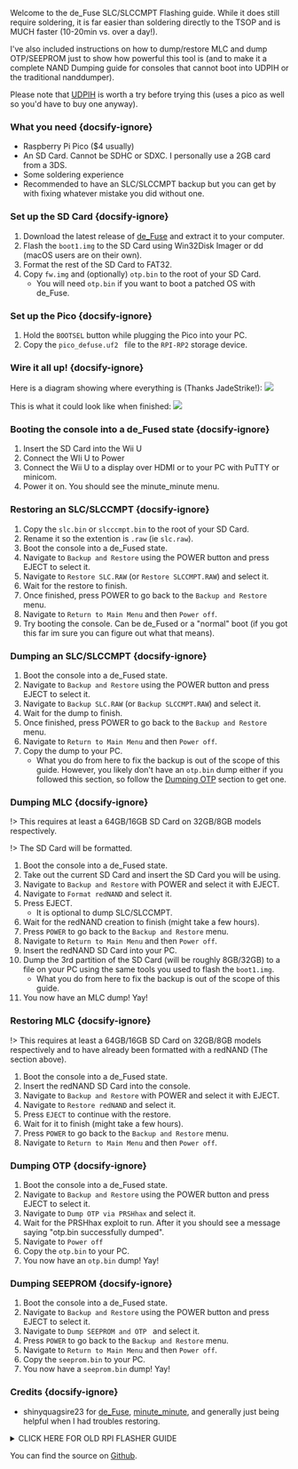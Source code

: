 Welcome to the de_Fuse SLC/SLCCMPT Flashing guide. While it does still require soldering, it is far easier than soldering directly to the TSOP and is MUCH faster (10-20min vs. over a day!).

I've also included instructions on how to dump/restore MLC and dump OTP/SEEPROM just to show how powerful this tool is (and to make it a complete NAND Dumping guide for consoles that cannot boot into UDPIH or the traditional nanddumper).

Please note that [UDPIH](https://github.com/GaryOderNichts/udpih) is worth a try before trying this (uses a pico as well so you'd have to buy one anyway).

### What you need {docsify-ignore}
- Raspberry Pi Pico ($4 usually)
- An SD Card. Cannot be SDHC or SDXC. I personally use a 2GB card from a 3DS.
- Some soldering experience
- Recommended to have an SLC/SLCCMPT backup but you can get by with fixing whatever mistake you did without one.

### Set up the SD Card {docsify-ignore}
1. Download the latest release of [de_Fuse](https://github.com/shinyquagsire23/wii_u_modchip/releases) and extract it to your computer.
1. Flash the `boot1.img` to the SD Card using Win32Disk Imager or dd (macOS users are on their own).
1. Format the rest of the SD Card to FAT32.
1. Copy `fw.img` and (optionally) `otp.bin` to the root of your SD Card.
    - You will need `otp.bin` if you want to boot a patched OS with de_Fuse.

### Set up the Pico {docsify-ignore}
1. Hold the `BOOTSEL` button while plugging the Pico into your PC.
1. Copy the `pico_defuse.uf2 ` file to the `RPI-RP2` storage device.

### Wire it all up! {docsify-ignore}
Here is a diagram showing where everything is (Thanks JadeStrike!):
![](https://cdn.discordapp.com/attachments/780388076945145866/1126682473527525466/diagram_final.png)

This is what it could look like when finished:
![](https://cdn.discordapp.com/attachments/782909195724521482/1126687379210633216/20230703_222642.jpg)

### Booting the console into a de_Fused state {docsify-ignore}
1. Insert the SD Card into the Wii U
1. Connect the WIi U to Power
1. Connect the Wii U to a display over HDMI or to your PC with PuTTY or minicom.
1. Power it on. You should see the minute_minute menu.

### Restoring an SLC/SLCCMPT {docsify-ignore}
1. Copy the `slc.bin` or `slcccmpt.bin` to the root of your SD Card.
1. Rename it so the extention is `.raw` (ie `slc.raw`).
1. Boot the console into a de_Fused state.
1. Navigate to `Backup and Restore` using the POWER button and press EJECT to select it.
1. Navigate to `Restore SLC.RAW` (or `Restore SLCCMPT.RAW`) and select it.
1. Wait for the restore to finish.
1. Once finished, press POWER to go back to the `Backup and Restore` menu.
1. Navigate to `Return to Main Menu` and then `Power off`.
1. Try booting the console. Can be de_Fused or a "normal" boot (if you got this far im sure you can figure out what that means).

### Dumping an SLC/SLCCMPT {docsify-ignore}
1. Boot the console into a de_Fused state.
1. Navigate to `Backup and Restore` using the POWER button and press EJECT to select it.
1. Navigate to `Backup SLC.RAW` (or `Backup SLCCMPT.RAW`) and select it.
1. Wait for the dump to finish.
1. Once finished, press POWER to go back to the `Backup and Restore` menu.
1. Navigate to `Return to Main Menu` and then `Power off`.
1. Copy the dump to your PC.
    - What you do from here to fix the backup is out of the scope of this guide. However, you likely don't have an `otp.bin` dump either if you followed this section, so follow the [Dumping OTP](?id=dumping-otp) section to get one.

### Dumping MLC {docsify-ignore}
!> This requires at least a 64GB/16GB SD Card on 32GB/8GB models respectively.

!> The SD Card will be formatted.
1. Boot the console into a de_Fused state.
1. Take out the current SD Card and insert the SD Card you will be using.
1. Navigate to `Backup and Restore` with POWER and select it with EJECT.
1. Navigate to `Format redNAND` and select it.
1. Press EJECT.
    - It is optional to dump SLC/SLCCMPT.
1. Wait for the redNAND creation to finish (might take a few hours).
1. Press `POWER` to go back to the `Backup and Restore` menu.
1. Navigate to `Return to Main Menu` and then `Power off`.
1. Insert the redNAND SD Card into your PC.
1. Dump the 3rd partition of the SD Card (will be roughly 8GB/32GB) to a file on your PC using the same tools you used to flash the `boot1.img`.
    - What you do from here to fix the backup is out of the scope of this guide.
1. You now have an MLC dump! Yay!

### Restoring MLC {docsify-ignore}
!> This requires at least a 64GB/16GB SD Card on 32GB/8GB models respectively and to have already been formatted with a redNAND (The section above).
1. Boot the console into a de_Fused state.
1. Insert the redNAND SD Card into the console.
1. Navigate to `Backup and Restore` with POWER and select it with EJECT.
1. Navigate to `Restore redNAND` and select it.
1. Press `EJECT` to continue with the restore.
1. Wait for it to finish (might take a few hours).
1. Press `POWER` to go back to the `Backup and Restore` menu.
1. Navigate to `Return to Main Menu` and then `Power off`.

### Dumping OTP {docsify-ignore}
1. Boot the console into a de_Fused state.
1. Navigate to `Backup and Restore` using the POWER button and press EJECT to select it.
1. Navigate to `Dump OTP via PRSHhax` and select it.
1. Wait for the PRSHhax exploit to run. After it you should see a message saying "otp.bin successfully dumped".
1. Navigate to `Power off`
1. Copy the `otp.bin` to your PC.
1. You now have an `otp.bin` dump! Yay!

### Dumping SEEPROM {docsify-ignore}
1. Boot the console into a de_Fused state.
1. Navigate to `Backup and Restore` using the POWER button and press EJECT to select it.
1. Navigate to `Dump SEEPROM and OTP ` and select it.
1. Press `POWER` to go back to the `Backup and Restore` menu.
1. Navigate to `Return to Main Menu` and then `Power off`.
1. Copy the `seeprom.bin` to your PC.
1. You now have a `seeprom.bin` dump! Yay!

### Credits {docsify-ignore}
- shinyquagsire23 for [de_Fuse](https://github.com/shinyquagsire23/wii_u_modchip/tree/main/pico_defuse), [minute_minute](https://github.com/shinyquagsire23/minute_minute), and generally just being helpful when I had troubles restoring.

<details>
<summary>CLICK HERE FOR OLD RPI FLASHER GUIDE</summary>

# Read this!!! {docsify-ignore}

This guide is now outdated since there is a software exploit that allows unbricking without soldering! There is a guide for it [here](https://gbatemp.net/threads/cbhc-unbrick-guide-without-soldering.613371/). UDPIH will not work if you somehow deleted OSv10 (00050010-1000400A), so you *must* hardmod the system.

## Start

Hello and welcome to the new and improved ~~freddy fazbears pizza~~ Wii U Unbrick Guide. This Guide only covers the SLC (Wii U).  

Usually if you need to restore vWii NAND, there is [vWii NAND Restorer](https://gbatemp.net/threads/release-vwii-nand-restorer.560948/) (Needs backup) or [vWii Decaffenator](https://gbatemp.net/threads/vwii-decaffeinator-restore-vwii-without-a-nand-backup.566252/) (Doesn't need backup)

Wii U doesnt have something like that yet though. so we have to open up the console and solder some wires to the NAND.

To unbrick the Wii U we will use an Rasberry Pi. I have only ever used an RPi0 and been successful (RPi2B did not work) but the pinouts should be the same on every RPi. If you want to use a Teensy to unbrick, refer to [this guide](https://gbatemp.net/threads/guide-kaflukes-hardmod-cbhc-unbrick-guide.476725/)

## What you need
- An slc.bin dump from *before* the brick, or an otp.bin dump.  
- A Raspberry Pi and MicroSD for the Raspberry Pi.  
- Decent soldering equipment.  
- Decent soldering skills.  
- Ability to follow instructions.  
- A Lot of time.  
- A Decent understanding of Linux.
- Last but not least, A Brain.

### Setting up the software
1. Set up RPIOS on a MicroSD. (Guide: [https://www.raspberrypi.com/documentation/computers/getting-started.html](https://www.raspberrypi.com/documentation/computers/getting-started.html))
1. Power on your RPI and connect it to the internet.  
1. Open up a terminal (`CTRL ALT T`) and run `wget https://raw.githubusercontent.com/Lazr1026/unbrick/main/pinand.sh && chmod +x pinand.sh`
1. Now run `./pinand.sh`.

### Solder the RPI to Wii U board
1. Take apart the Wii U, look up a teardown.  
- Make sure you are VERY CAREFUL when soldering to these points. one mess up and your console may be dead for good.  
Solder Points:  
RPI:  
![](./assets/images/pinout.png)  
Wii U Board:  
![](./assets/images/solder.jpg)

- It should look like this when finished.   
![](./assets/images/done.png)

## Fixing the NAND

Note: Now depending on what the hell you did, you could be doing something WAY different (ie. only restoring certain pages). We will be flashing back an entire SLC image here.  

### FIXING THE NAND WITH ONLY OTP.BIN  

Download [Eyekeys NAND Tools](https://github.com/koolkdev/wiiuqt/releases/tag/v0.2) and extract the zip somewhere on your PC.

1. Put the Wii U back together enough to get everything plugged in (Disc Drive, Power Button, Fan, Heatsink.)  
1. Power on the Wii U.  
1. Turn on the RPI.  
1. Open up a terminal and run `sudo ./pinand 50 read_id`, you should get something like this.  
![](./assets/images/readid.png)
1. Run `sudo ./pinand 50 read_full 0 262144 slc.bin`.  
1. Wait for it to finish reading. (DO NOT UNPLUG THE WII U OR RPI.)  
1. Turn off the Wii U and RPI, insert the RPI' MicroSD in your PC.  
1. Copy the `slc.bin` from `sd:/home/[USER]` to the NAND Tools folder on your PC. (Hint: Now would be a REALLY good time to copy otp.bin to the folder as well.)  
1. Open a Command Prompt and run `nandCbhcRemover.exe slc.bin`. 
See the next section for flashing the NAND back to the Wii U.

### FIXING THE NAND WITH ONLY SLC.BIN  
1. Insert the RPI' MicroSD in your PC.  
1. Copy `slc.bin` to `sd:/home/[USER]`. (OTP Only Users: Click `Replace` when asked.)  
1. Insert the RPI' MicroSD into the RPI.  
1. Turn on the Wii U.  
1. Turn on the RPI.  
1. Open a terminal and type in `sudo ./pinand 50 read_id`. You should get something like this.  
![](./assets/images/readid.png)  
1. Run `sudo ./pinand 50 erase_blocks 0 4096 && sudo ./pinand 50 write_full 0 262144 slc.bin`.   
1. Wait for it to finish, this will take a LONG time (around 2 days for an RPi0). (DO NOT UNPLUG THE WIIU OR THE RPI.)  

## After Flashing  
1. Turn off the Wii U.  
1. Turn off the RPI.  
1. Put the Wii U back together enough to test if it boots, plug in Disc Drive, Power Button, Fan, Heatsink.  
1. Turn on the Wii U, connect an HDMI or AV (or if your Gamepad is still paired, that works too).  

- If it loads to Wii U Menu, congrats, desolder the wires on the Wii U Board and put the system back together. You have successfully done the RPI Hardmod Method.  
- If it does not load to Wii U Menu and Errors, then you did something wrong, or you used the wrong backup. Try Flashing again, or join [Ivy's Stuff](https://discord.gg/HNDcTEkcR3) and ask for help in `#help`
	
## Credits:  
[rw-r-r-0644](https://github.com/rw-r-r-0664) - sending me an edited pinand and fixing it.  
[GaryOderNichts](https://github.com/GaryOderNichts) - Emotional support while doing the hardmod.  
[Nightkingale](https://github.com/Nightkingale) - Same thing as Gary.  
[The 4TU Discord server](https://discord.com/invite/F2PKpEj) - For being awesome. ;)  
[RPi Forums](https://forums.raspberrypi.com/) - Having a thread on [Bit-Banging a TSOP NAND.](https://forums.raspberrypi.com/viewtopic.php?t=16775)  
agilly1989 - Sent me the forum and emotional support.  
All of my other friends on Discord - You know who you are.  

</details>

You can find the source on [Github](https://github.com/Lazr1026/unbrick/).
